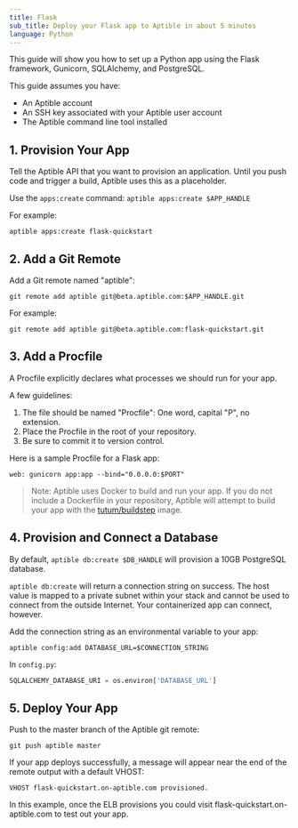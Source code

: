 ```yaml
---
title: Flask
sub_title: Deploy your Flask app to Aptible in about 5 minutes
language: Python
---
```


This guide will show you how to set up a Python app using the Flask framework, Gunicorn, SQLAlchemy, and PostgreSQL.

This guide assumes you have:

- An Aptible account
- An SSH key associated with your Aptible user account
- The Aptible command line tool installed

## 1. Provision Your App

Tell the Aptible API that you want to provision an application. Until you push code and trigger a build, Aptible uses this as a placeholder.

Use the `apps:create` command: `aptible apps:create $APP_HANDLE`

For example:

    aptible apps:create flask-quickstart

## 2. Add a Git Remote

Add a Git remote named "aptible":

    git remote add aptible git@beta.aptible.com:$APP_HANDLE.git

For example:

    git remote add aptible git@beta.aptible.com:flask-quickstart.git

## 3. Add a Procfile

A Procfile explicitly declares what processes we should run for your app.

A few guidelines:

1. The file should be named "Procfile": One word, capital "P", no extension.
2. Place the Procfile in the root of your repository.
3. Be sure to commit it to version control.

Here is a sample Procfile for a Flask app:


    web: gunicorn app:app --bind="0.0.0.0:$PORT"

> Note: Aptible uses Docker to build and run your app. If you do not include a Dockerfile in your repository, Aptible will attempt to build your app with the [tutum/buildstep](https://registry.hub.docker.com/u/tutum/buildstep/) image.

## 4. Provision and Connect a Database

By default, `aptible db:create $DB_HANDLE` will provision a 10GB PostgreSQL database.

`aptible db:create` will return a connection string on success. The host value is mapped to a private subnet within your stack and cannot be used to connect from the outside Internet. Your containerized app can connect, however.

Add the connection string as an environmental variable to your app:

    aptible config:add DATABASE_URL=$CONNECTION_STRING

In `config.py`:

```python
SQLALCHEMY_DATABASE_URI = os.environ['DATABASE_URL']
```

## 5. Deploy Your App
Push to the master branch of the Aptible git remote:

    git push aptible master

If your app deploys successfully, a message will appear near the end of the remote output with a default VHOST:

    VHOST flask-quickstart.on-aptible.com provisioned.

In this example, once the ELB provisions you could visit flask-quickstart.on-aptible.com to test out your app.
